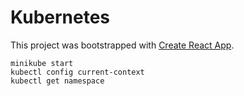 # Kubernetes

This project was bootstrapped with [Create React App](https://github.com/facebook/create-react-app).

```
minikube start
kubectl config current-context
kubectl get namespace

```